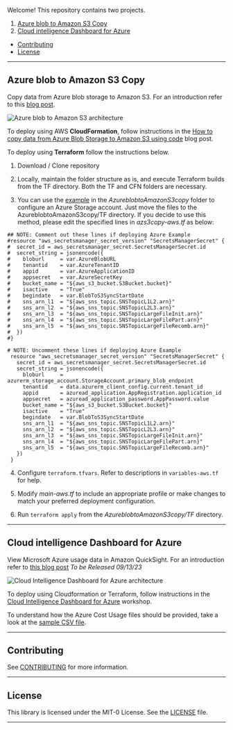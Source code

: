 Welcome! This repository contains two projects.

1. [Azure blob to Amazon S3 Copy](#azure-blob-to-amazon-s3-copy)
2. [Cloud intelligence Dashboard for Azure](#cloud-intelligence-dashboard-for-azure)
- [Contributing](#contributing)
- [License](#license)

---

## Azure blob to Amazon S3 Copy

Copy data from Azure blob storage to Amazon S3. For an introduction refer to this [blog post](https://aws-blogs-prod.amazon.com/modernizing-with-aws/azure-blob-to-amazon-s3/).

![Azure blob to Amazon S3 architecture](https://static.us-east-1.prod.workshops.aws/public/f68ceac7-ccda-4cf5-b04a-9873857b025a/static/images/azs3copy-midlevel-grey.png)

To deploy using AWS **CloudFormation**, follow instructions in the [How to copy data from Azure Blob Storage to Amazon S3 using code](https://aws-blogs-prod.amazon.com/modernizing-with-aws/azure-blob-to-amazon-s3/) blog post.

To deploy using **Terraform** follow the instructions below.

1. Download / Clone repository

2. Locally, maintain the folder structure as is, and execute Terraform builds from the TF directory. Both the TF and CFN folders are necessary.

3. You can use the [example](https://github.com/aws-samples/aws-data-pipelines-for-azure-storage/tree/main/AzureblobtoAmazonS3copy/TF/AzureExample) in the *AzureblobtoAmazonS3copy* folder to configure an Azure Storage account. Just move the files to the AzureblobtoAmazonS3copy/TF directory. If you decide to use this method, please edit the specified lines in *azs3copy-aws.tf* as below:

```
## NOTE: Comment out these lines if deploying Azure Example
#resource "aws_secretsmanager_secret_version" "SecretsManagerSecret" {
#  secret_id = aws_secretsmanager_secret.SecretsManagerSecret.id
#  secret_string = jsonencode({
#    bloburl     = var.AzureBlobURL 
#    tenantid    = var.AzureTenantID
#    appid       = var.AzureApplicationID
#    appsecret   = var.AzureSecretKey
#    bucket_name = "${aws_s3_bucket.S3Bucket.bucket}"
#    isactive    = "True"
#    begindate   = var.BlobToS3SyncStartDate
#    sns_arn_l1  = "${aws_sns_topic.SNSTopicL1L2.arn}"
#    sns_arn_l2  = "${aws_sns_topic.SNSTopicL2L3.arn}"
#    sns_arn_l3  = "${aws_sns_topic.SNSTopicLargeFileInit.arn}"
#    sns_arn_l4  = "${aws_sns_topic.SNSTopicLargeFilePart.arn}"
#    sns_arn_l5  = "${aws_sns_topic.SNSTopicLargeFileRecomb.arn}"
#  })
#}

# NOTE: Uncomment these lines if deploying Azure Example
 resource "aws_secretsmanager_secret_version" "SecretsManagerSecret" {
   secret_id = aws_secretsmanager_secret.SecretsManagerSecret.id
   secret_string = jsonencode({
     bloburl     = azurerm_storage_account.StorageAccount.primary_blob_endpoint
     tenantid    = data.azurerm_client_config.current.tenant_id
     appid       = azuread_application.AppRegistration.application_id
     appsecret   = azuread_application_password.AppPassword.value
     bucket_name = "${aws_s3_bucket.S3Bucket.bucket}"
     isactive    = "True"
     begindate   = var.BlobToS3SyncStartDate
     sns_arn_l1  = "${aws_sns_topic.SNSTopicL1L2.arn}"
     sns_arn_l2  = "${aws_sns_topic.SNSTopicL2L3.arn}"
     sns_arn_l3  = "${aws_sns_topic.SNSTopicLargeFileInit.arn}"
     sns_arn_l4  = "${aws_sns_topic.SNSTopicLargeFilePart.arn}"
     sns_arn_l5  = "${aws_sns_topic.SNSTopicLargeFileRecomb.arn}"
   })
 }
```

4. Configure `terraform.tfvars`. Refer to descriptions in `variables-aws.tf` for help.

5. Modify *main-aws.tf* to include an appropriate profile or make changes to match your preferred deployment configuration.

6. Run `terraform apply` from the *AzureblobtoAmazonS3copy/TF* directory. 

---

## Cloud intelligence Dashboard for Azure

View Microsoft Azure usage data in Amazon QuickSight. For an introduction refer to [this blog post](https://aws-blogs-prod.amazon.com/modernizing-with-aws/cloud-intelligence-dashboard-for-azure) *To be Released 09/13/23*

![Cloud Intelligence Dashboard for Azure architecture](https://static.us-east-1.prod.workshops.aws/public/f68ceac7-ccda-4cf5-b04a-9873857b025a/static/images/cidazure-midlevel-grey.png)

To deploy using Cloudformation or Terraform, follow instructions in the [Cloud Intelligence Dashboard for Azure](https://catalog.workshops.aws/cidforazure) workshop.

To understand how the Azure Cost Usage files should be provided, take a look at the [sample CSV file](https://github.com/aws-samples/aws-data-pipelines-for-azure-storage/blob/main/CloudIntelligenceDashboardforAzure/cid-azure-sample.csv).

---

## Contributing

See [CONTRIBUTING](CONTRIBUTING.md#security-issue-notifications) for more information.

---

## License

This library is licensed under the MIT-0 License. See the [LICENSE](https://github.com/aws-samples/aws-data-pipelines-for-azure-storage/blob/main/LICENSE) file.

---
